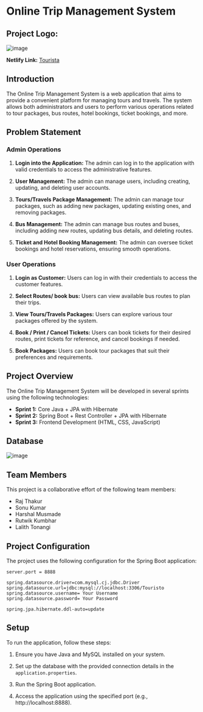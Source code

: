 # Online Trip Management System

## Project Logo:
![image](https://github.com/developerrajthakur22/efficient-veil-6767/assets/121308092/28f5fe53-2248-441a-88e3-c843d58acdaf)

**Netlify Link:**  <a href="https://64bd8eb175db485932ed5849--sunny-pie-ae061c.netlify.app/index.html">Tourista</a> 

## Introduction

The Online Trip Management System is a web application that aims to provide a convenient platform for managing tours and travels. The system allows both administrators and users to perform various operations related to tour packages, bus routes, hotel bookings, ticket bookings, and more.

## Problem Statement

### Admin Operations

1. **Login into the Application:** The admin can log in to the application with valid credentials to access the administrative features.

2. **User Management:** The admin can manage users, including creating, updating, and deleting user accounts.

3. **Tours/Travels Package Management:** The admin can manage tour packages, such as adding new packages, updating existing ones, and removing packages.

4. **Bus Management:** The admin can manage bus routes and buses, including adding new routes, updating bus details, and deleting routes.

5. **Ticket and Hotel Booking Management:** The admin can oversee ticket bookings and hotel reservations, ensuring smooth operations.

### User Operations

1. **Login as Customer:** Users can log in with their credentials to access the customer features.

2. **Select Routes/ book bus:** Users can view available bus routes to plan their trips.

3. **View Tours/Travels Packages:** Users can explore various tour packages offered by the system.

4. **Book / Print / Cancel Tickets:** Users can book tickets for their desired routes, print tickets for reference, and cancel bookings if needed.

5. **Book Packages:** Users can book tour packages that suit their preferences and requirements.

## Project Overview

The Online Trip Management System will be developed in several sprints using the following technologies:

- **Sprint 1:** Core Java + JPA with Hibernate
- **Sprint 2:** Spring Boot + Rest Controller + JPA with Hibernate
- **Sprint 3:** Frontend Development (HTML, CSS, JavaScript)

## Database

![image](https://github.com/developerrajthakur22/efficient-veil-6767/assets/121308092/cd12379f-2bbc-42ee-908f-d1f6cc171926)


## Team Members

This project is a collaborative effort of the following team members:

- Raj Thakur
- Sonu Kumar
- Harshal Musmade
- Rutwik Kumbhar
- Lalith Tonangi

## Project Configuration

The project uses the following configuration for the Spring Boot application:

```properties
server.port = 8888

spring.datasource.driver=com.mysql.cj.jdbc.Driver
spring.datasource.url=jdbc:mysql://localhost:3306/Touristo
spring.datasource.username= Your Username
spring.datasource.password= Your Password

spring.jpa.hibernate.ddl-auto=update

```
## Setup

To run the application, follow these steps:

1. Ensure you have Java and MySQL installed on your system.

2. Set up the database with the provided connection details in the `application.properties`.

3. Run the Spring Boot application.

4. Access the application using the specified port (e.g., http://localhost:8888).
